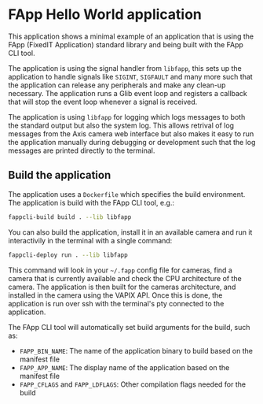# FApp Hello World application
This application shows a minimal example of an application that is using the FApp (FixedIT Application) standard library and being built with the FApp CLI tool.

The application is using the signal handler from `libfapp`, this sets up the application to handle signals like `SIGINT`, `SIGFAULT` and many more such that the application can release any peripherals and make any clean-up necessary. The application runs a Glib event loop and registers a callback that will stop the event loop whenever a signal is received.

The application is using `libfapp` for logging which logs messages to both the standard output but also the system log. This allows retrival of log messages from the Axis camera web interface but also makes it easy to run the application manually during debugging or development such that the log messages are printed directly to the terminal.

## Build the application
The application uses a `Dockerfile` which specifies the build environment. The application is build with the FApp CLI tool, e.g.:
```bash
fappcli-build build . --lib libfapp
```

You can also build the application, install it in an available camera and run it interactivily in the terminal with a single command:
```bash
fappcli-deploy run . --lib libfapp
```
This command will look in your `~/.fapp` config file for cameras, find a camera that is currently available and check the CPU architecture of the camera. The application is then built for the cameras architecture, and installed in the camera using the VAPIX API. Once this is done, the application is run over ssh with the terminal's pty connected to the
application.

The FApp CLI tool will automatically set build arguments for the build, such as:
* `FAPP_BIN_NAME`: The name of the application binary to build based on the manifest file
* `FAPP_APP_NAME`: The display name of the application based on the manifest file
* `FAPP_CFLAGS` and `FAPP_LDFLAGS`: Other compilation flags needed for the build
